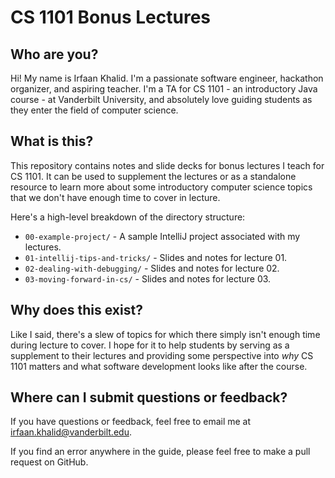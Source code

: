 # CS 1101 Bonus Lectures
## Who are you?
Hi! My name is Irfaan Khalid. I'm a passionate software engineer, hackathon organizer, and aspiring teacher. I'm a TA for CS 1101 - an introductory Java course - at Vanderbilt University, and absolutely love guiding students as they enter the field of computer science.

## What is this?
This repository contains notes and slide decks for bonus lectures I teach for CS 1101. It can be used to supplement the lectures or as a standalone resource to learn more about some introductory computer science topics that we don't have enough time to cover in lecture.

Here's a high-level breakdown of the directory structure:
+ ```00-example-project/``` - A sample IntelliJ project associated with my lectures.
+ ```01-intellij-tips-and-tricks/``` - Slides and notes for lecture 01.
+ ```02-dealing-with-debugging/``` - Slides and notes for lecture 02.
+ ```03-moving-forward-in-cs/``` - Slides and notes for lecture 03.

## Why does this exist?
Like I said, there's a slew of topics for which there simply isn't enough time during lecture to cover. I hope for it to help students by serving as a supplement to their lectures and providing some perspective into _why_ CS 1101 matters and what software development looks like after the course.

## Where can I submit questions or feedback?
If you have questions or feedback, feel free to email me at [irfaan.khalid@vanderbilt.edu](mailto:irfaan.khalid@vanderbilt.edu).

If you find an error anywhere in the guide, please feel free to make a pull request on GitHub.
